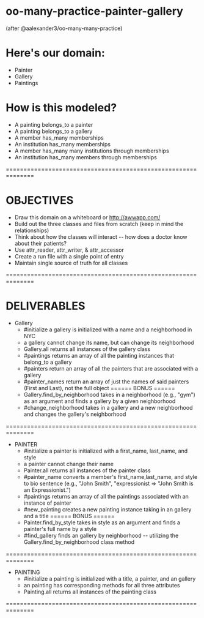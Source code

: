 # oo-many-practice-painter-gallery

(after @aalexander3/oo-many-many-practice)

# Here's our domain:
  * Painter
  * Gallery
  * Paintings

# How is this modeled?
  * A painting belongs_to a painter
  * A painting belongs_to a gallery
  * A member has_many memberships
  * An institution has_many memberships
  * A member has_many many institutions through memberships
  * An institution has_many members through memberships

==============================================================

# OBJECTIVES
  * Draw this domain on a whiteboard or http://awwapp.com/
  * Build out the three classes and files from scratch (keep in mind the relationships)
  * Think about how the classes will interact -- how does a doctor know about their patients?
  * Use attr_reader, attr_writer, & attr_accessor
  * Create a run file with a single point of entry
  * Maintain single source of truth for all classes

==============================================================

# DELIVERABLES
  * Gallery
    * #initialize a gallery is initialized with a name and a neighborhood in NYC
    * a gallery cannot change its name, but can change its neighborhood
    * Gallery.all returns all instances of the gallery class
    * #paintings returns an array of all the painting instances that belong_to a gallery
    * #painters return an array of all the painters that are associated with a gallery
    * #painter_names return an array of just the names of said painters (First and Last), not the full object
    ====== BONUS ======
    * Gallery.find_by_neighborhood takes in a neighborhood (e.g., "gym") as an argument and finds a gallery by a given neighborhood
    * #change_neighborhood takes in a gallery and a new neighborhood and changes the gallery's neighborhood

==============================================================
  * PAINTER
    * #initialize a painter is initialized with a first_name, last_name, and style
    * a painter cannot change their name
    * Painter.all returns all instances of the painter class
    * #painter_name converts a member's first_name,last_name, and style to bio sentence (e.g., "John Smith", "expressionist => "John Smith is an Expressionist.")
    * #paintings returns an array of all the paintings associated with an instance of painter
    * #new_painting creates a new painting instance taking in an gallery and a title
    ====== BONUS ======
    * Painter.find_by_style takes in style as an argument and finds a painter's full name by a style
    * #find_gallery finds an gallery by neighborhood -- utilizing the Gallery.find_by_neighborhood class method

==============================================================
  * PAINTING
    * #initialize a painting is initialized with a title, a painter, and an gallery
    * an painting has corresponding methods for all three attributes
    * Painting.all returns all instances of the painting class

==============================================================
